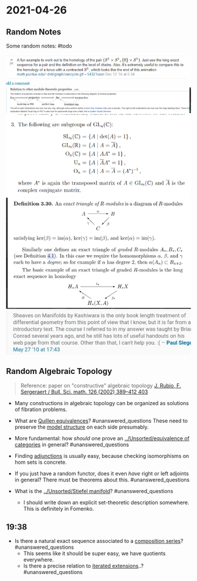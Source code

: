 # 2021-04-26

## Random Notes

Some random notes: #todo

![Working out relative homology, an example](figures/image_2021-04-25-01-52-05.png) 
![Chain of implications for module properties](figures/image_2021-04-25-01-52-56.png)
![Definitions of common matrix groups](figures/image_2021-04-25-01-53-18.png)
![Good example of exact triangles](figures/image_2021-04-25-01-53-49.png)
![Manifolds from the sheaf perspective, a reference](figures/image_2021-04-25-01-54-21.png)

## Random Algebraic Topology

> Reference: paper on "constructive" algebraic topology
[J. Rubio, F. Sergeraert / Bull. Sci. math. 126 (2002) 389–412 403](https://www-fourier.ujf-grenoble.fr/~sergerar/Papers/Constructive-AT.pdf)

- Many constructions in algebraic topology can be organized as solutions of fibration problems.

- What are [Quillen equivalences](../Unsorted/Quillen%20equivalence.md)? 
	#unanswered_questions
 	These need to preserve the [model structure](model%20structure) on each side presumably.

- More fundamental: how *should* one prove an [../Unsorted/equivalence of categories](../Unsorted/equivalence%20of%20categories.md) in general? 
  	#unanswered_questions
 
- Finding [adjunctions](../Unsorted/adjunction.md) is usually easy, because checking isomorphisms on hom sets is concrete.
  
- If you just have a random functor, does it even *have* right or left adjoints in general? 
	There must be theorems about this.
  	#unanswered_questions

- What is the [../Unsorted/Stiefel manifold](../Unsorted/Stiefel%20manifold.md)? 
 	#unanswered_questions
	- I should write down an explicit set-theoretic description somewhere. This is definitely in Fomenko.

## 19:38

- Is there a natural exact sequence associated to a [composition series](composition%20series)? 
  	#unanswered_questions
	- This seems like it should be super easy, we have quotients everywhere.
	- Is there a precise relation to [iterated extensions](iterated%20extensions)..? 
  	#unanswered_questions


